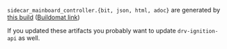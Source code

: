 `sidecar_mainboard_controller.{bit, json, html, adoc}` are generated by
[this build](https://github.com/oxidecomputer/quartz/runs/14839685082)
([Buildomat link](https://buildomat.eng.oxide.computer/wg/0/details/01H4PDMPH89JDZW2YZHVW13Z7V/lZscv1YErYMKxMLncPGtB2hoaq7NAI6B8MXUZf4FuXdyOr11/01H4PDP5HA2M0259MS8ZN4WXJJ))

If you updated these artifacts you probably want to update `drv-ignition-api` as well.

